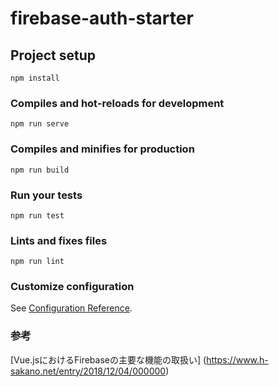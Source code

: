 # firebase-auth-starter

## Project setup
```
npm install
```

### Compiles and hot-reloads for development
```
npm run serve
```

### Compiles and minifies for production
```
npm run build
```

### Run your tests
```
npm run test
```

### Lints and fixes files
```
npm run lint
```

### Customize configuration
See [Configuration Reference](https://cli.vuejs.org/config/).

### 参考
[Vue.jsにおけるFirebaseの主要な機能の取扱い] (https://www.h-sakano.net/entry/2018/12/04/000000)

